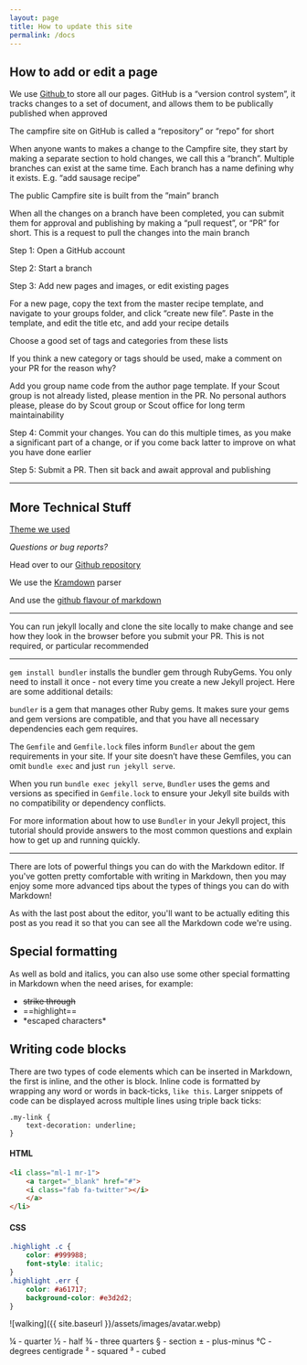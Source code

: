 ```yaml
---
layout: page
title: How to update this site
permalink: /docs
---
```


## How to add or edit a page

We use [Github ](https://github.com/Kaukapakapa-Scout-Group/campfire) to store all our pages. GitHub is a “version control system”, it tracks changes to a set of document, and allows them to be publically published when approved

The campfire site on GitHub is called a “repository” or “repo” for short

When anyone wants to makes a change to the Campfire site, they start by making a separate section to hold changes, we call this a “branch”. Multiple branches can exist at the same time. Each branch has a name defining why it exists. E.g. “add sausage recipe”

The public Campfire site is built from the ”main” branch

When all the changes on a branch have been completed, you can submit them for approval and publishing by making a “pull request”, or “PR” for short. This is a request to pull the changes into the main branch

Step 1: Open a GitHub account

Step 2: Start a branch

Step 3: Add new pages and images, or edit existing pages

For a new page, copy the text from the master recipe template, and navigate to your groups folder, and click “create new file”. Paste in the template, and edit the title etc, and add your recipe details

Choose a good set of tags and categories from these lists

If you think a new category or tags should be used, make a comment on your PR for the reason why?

Add you group name code from the author page template. If your Scout group is not already listed, please mention in the PR. No personal authors please, please do by Scout group or Scout office for long term maintainability

Step 4: Commit your changes. You can do this multiple times, as you make a significant part of a change, or if you come back latter to improve on what you have done earlier

Step 5: Submit a PR. Then sit back and await approval and publishing

---

## More Technical Stuff

[Theme we used](https://bootstrapstarter.com/bootstrap-templates/template-mediumish-bootstrap-jekyll/)

*Questions or bug reports?*

Head over to our [Github repository](https://github.com/Kaukapakapa-Scout-Group/campfire)

We use the [Kramdown](https://kramdown.gettalong.org/documentation.html) parser

And use the [github flavour of markdown](https://github.github.com/gfm/)

---

You can run jekyll locally and clone the site locally to make change and see how they look in the browser before you submit your PR. This is not required, or particular recommended

---

`gem install bundler` installs the bundler gem through RubyGems. You only need to install it once - not every time you create a new Jekyll project. Here are some additional details:

`bundler` is a gem that manages other Ruby gems. It makes sure your gems and gem versions are compatible, and that you have all necessary dependencies each gem requires.

The `Gemfile` and `Gemfile.lock` files inform `Bundler` about the gem requirements in your site. If your site doesn’t have these Gemfiles, you can omit `bundle exec` and just `run jekyll serve`.

When you run `bundle exec jekyll serve`, `Bundler` uses the gems and versions as specified in `Gemfile.lock` to ensure your Jekyll site builds with no compatibility or dependency conflicts.

For more information about how to use `Bundler` in your Jekyll project, this tutorial should provide answers to the most common questions and explain how to get up and running quickly.

---

There are lots of powerful things you can do with the Markdown editor. If you've gotten pretty comfortable with writing in Markdown, then you may enjoy some more advanced tips about the types of things you can do with Markdown!

As with the last post about the editor, you'll want to be actually editing this post as you read it so that you can see all the Markdown code we're using.

## Special formatting

As well as bold and italics, you can also use some other special formatting in Markdown when the need arises, for example:

+ ~~strike through~~
+ ==highlight==
+ \*escaped characters\*


## Writing code blocks

There are two types of code elements which can be inserted in Markdown, the first is inline, and the other is block. Inline code is formatted by wrapping any word or words in back-ticks, `like this`. Larger snippets of code can be displayed across multiple lines using triple back ticks:

```
.my-link {
    text-decoration: underline;
}
```

#### HTML

```html
<li class="ml-1 mr-1">
    <a target="_blank" href="#">
    <i class="fab fa-twitter"></i>
    </a>
</li>
```

#### CSS

```css
.highlight .c {
    color: #999988;
    font-style: italic; 
}
.highlight .err {
    color: #a61717;
    background-color: #e3d2d2; 
}
```

![walking]({{ site.baseurl }}/assets/images/avatar.webp)

¼ - quarter
½ - half
¾ - three quarters
§ - section
± - plus-minus
°C - degrees centigrade
² - squared
³ - cubed
